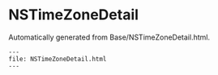 
# NSTimeZoneDetail

Automatically generated from Base/NSTimeZoneDetail.html.

``` {raw} html
---
file: NSTimeZoneDetail.html
---
```
